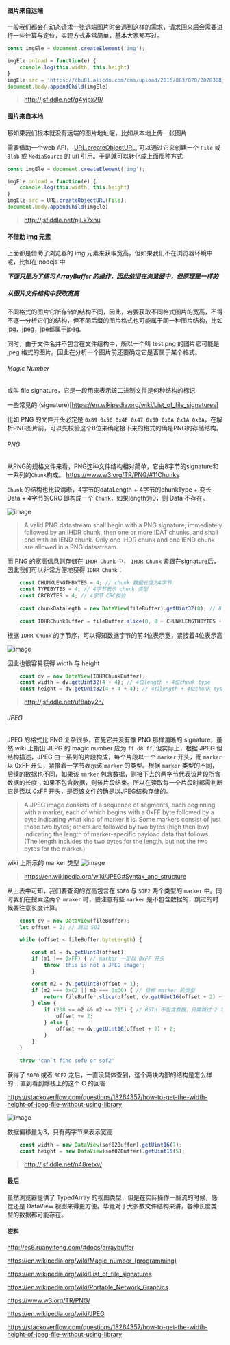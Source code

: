 
#### 图片来自远端

一般我们都会在动态请求一张远端图片时会遇到这样的需求，请求回来后会需要进行一些计算与定位，实现方式非常简单，基本大家都写过。

```javascript
const imgEle = document.createElement('img');

imgEle.onload = function(e) {
    console.log(this.width, this.height)
}
imgEle.src = 'https://cbu01.alicdn.com/cms/upload/2016/883/878/2878388_1073447813.png';
document.body.appendChild(imgEle)
```
> http://jsfiddle.net/g4yjpx79/

#### 图片来自本地

那如果我们根本就没有远端的图片地址呢，比如从本地上传一张图片

需要借助一个web API， [URL.createObjectURL](https://developer.mozilla.org/en-US/docs/Web/API/URL/createObjectURL), 可以通过它来创建一个 `File` 或 `Blob` 或 `MediaSource` 的 url 引用。于是就可以转化成上面那种方式

```javascript
const imgEle = document.createElement('img');

imgEle.onload = function(e) {
    console.log(this.width, this.height)
}
imgEle.src = URL.createObjectURL(File);
document.body.appendChild(imgEle)
```
> http://jsfiddle.net/pjLk7xnu

#### 不借助 img 元素
上面都是借助了浏览器的 img 元素来获取宽高，但如果我们不在浏览器环境中呢，比如在 nodejs 中

***下面只是为了练习 ArrayBuffer 的操作，因此依旧在浏览器中，但原理是一样的***

##### 从图片文件结构中获取宽高

不同格式的图片它所存储的结构不同，因此，若要获取不同格式图片的宽高，不得不逐一分析它们的结构，但不同后缀的图片格式也可能属于同一种图片结构，比如jpg，jpeg，jpe都属于jpeg。

同时，由于文件名并不包含在文件结构中，所以一个叫 test.png 的图片它可能是 jpeg 格式的图片。因此在分析一个图片前还要确定它是否属于某个格式。

###### Magic Number
或叫 file signature，它是一段用来表示该二进制文件是何种结构的标记

一些常见的 (signature)[https://en.wikipedia.org/wiki/List_of_file_signatures]

比如 PNG 的文件开头必定是 `0x89 0x50 0x4E 0x47 0x0D 0x0A 0x1A 0x0A`，在解析PNG图片前，可以先校验这个8位来确定接下来的格式的确是PNG的存储结构。

###### PNG

从PNG的规格文件来看，PNG这种文件结构相对简单，它由8字节的signature和一系列的`Chunk`构成。 https://www.w3.org/TR/PNG/#11Chunks

`Chunk` 的结构也比较清晰，4字节的dataLength + 4字节的chunkType + 变长Data + 4字节的CRC 即构成一个 `Chunk`，如果length为0，则 Data 不存在。

![image](https://user-images.githubusercontent.com/2213424/42680863-c943ab82-86b8-11e8-9663-dafdba5bac13.png)

> A valid PNG datastream shall begin with a PNG signature, immediately followed by an IHDR chunk, then one or more IDAT chunks, and shall end with an IEND chunk. Only one IHDR chunk and one IEND chunk are allowed in a PNG datastream.

而 PNG 的宽高信息则存储在 `IHDR Chunk` 中， `IHDR Chunk` 紧跟在signature后，因此我们可以非常方便地获得 `IDHR Chunk`：
```javascript
    const CHUNKLENGTHBYTES = 4; // chunk 数据长度为4字节
    const TYPEBYTES = 4; // 4字节表示 chunk 类型
    const CRCBYTES = 4; // 4字节 CRC校验
    
    const chunkDataLegth = new DataView(fileBuffer).getUint32(8); // 8 为8位signature偏移
    
    const IDHRChunkBuffer = fileBuffer.slice(8, 8 + CHUNKLENGTHBYTES + TYPEBYTES + chunkDataLegth + CRCBYTES); // 8 为8位signature偏移
```

根据 `IDHR Chunk` 的字节序，可以得知数据字节的前4位表示宽，紧接着4位表示高

![image](https://user-images.githubusercontent.com/2213424/42755259-04586b18-892a-11e8-9efc-fefd1fc5fd05.png)

因此也很容易获得 width 与 height

```javascript
    const dv = new DataView(IDHRChunkBuffer);
    const width = dv.getUint32(4 + 4); // 4位length + 4位chunk type
    const height = dv.getUnit32(4 + 4 + 4); // 4位length + 4位chunk type + 4位width
```
> http://jsfiddle.net/uf8aby2n/


###### JPEG

JPEG 的格式比 PNG 复杂很多，首先它并没有像 PNG 那样清晰的 signature，虽然 wiki 上指出 JEPG 的 magic number 应为 `ff d8 ff`, 但实际上，根据 JPEG 但结构描述，JPEG 由一系列的片段构成，每个片段以一个 `marker` 开头，而 `marker` 以 0xFF 开头，紧接着一字节表示该 `marker` 的类型。根据 `marker` 类型的不同，后续的数据也不同，如果该 `marker` 包含数据，则接下去的两字节代表该片段所含数据的长度；如果不包含数据，则该片段结束。所以在读取每一个片段时都需判断它是否以 0xFF 开头，是否该文件的确是以JPEG结构存储的。

> A JPEG image consists of a sequence of segments, each beginning with a marker, each of which begins with a 0xFF byte followed by a byte indicating what kind of marker it is. Some markers consist of just those two bytes; others are followed by two bytes (high then low) indicating the length of marker-specific payload data that follows. (The length includes the two bytes for the length, but not the two bytes for the marker.)

wiki 上所示的 marker 类型 
![image](https://user-images.githubusercontent.com/2213424/42756605-76bdb50a-892f-11e8-9f71-081bd2c0d12a.png)

> https://en.wikipedia.org/wiki/JPEG#Syntax_and_structure

从上表中可知，我们要查询的宽高包含在 `SOF0` 与 `SOF2` 两个类型的 `marker` 中。同时我们在搜索这两个 `mraker` 时，要注意有些 `marker` 是不包含数据的，跳过的时候要注意长度计算。

```javascript
    const dv = new DataView(fileBuffer);
    let offset = 2; // 跳过 SOI

    while (offset < fileBuffer.byteLength) {

        const m1 = dv.getUint8(offset);
        if (m1 !== 0xFF) { // marker 一定以 0xFF 开头
            throw 'this is not a JPEG image';
        }
        
        const m2 = dv.getUint8(offset + 1);
        if (m2 === 0xC2 || m2 === 0xC0) { // 目标 marker 的类型
            return fileBuffer.slice(offset, dv.getUint16(offset + 2) + offset + 2);
        } else {
            if (208 <= m2 && m2 <= 215) { // RSTn 不包含数据，只需跳过 2 字节
                offset += 2;
            } else {
                offset += dv.getUint16(offset + 2) + 2;
            }
        }
    }
    
    throw 'can`t find sof0 or sof2'
```

获得了 `SOF0` 或者 `SOF2` 之后，一直没具体查到，这个两块内部的结构是怎么样的... 直到看到爆栈上的这个 C 的回答

https://stackoverflow.com/questions/18264357/how-to-get-the-width-height-of-jpeg-file-without-using-library

![image](https://user-images.githubusercontent.com/2213424/42757314-248be650-8932-11e8-8242-6a52b76162f7.png)

数据偏移量为3，只有两字节来表示宽高

```javascript
    const width = new DataView(sof02Buffer).getUint16(7);
    const height = new DataView(sof02Buffer).getUint16(5);
```

> http://jsfiddle.net/n48retxv/


#### 最后
虽然浏览器提供了 TypedArray 的视图类型，但是在实际操作一些流的时候，感觉还是 DataView 视图来得更方便。毕竟对于大多数文件结构来讲，各种长度类型的数据都可能存在。

#### 资料

http://es6.ruanyifeng.com/#docs/arraybuffer

https://en.wikipedia.org/wiki/Magic_number_(programming)

https://en.wikipedia.org/wiki/List_of_file_signatures

https://en.wikipedia.org/wiki/Portable_Network_Graphics

https://www.w3.org/TR/PNG/

https://en.wikipedia.org/wiki/JPEG

https://stackoverflow.com/questions/18264357/how-to-get-the-width-height-of-jpeg-file-without-using-library





